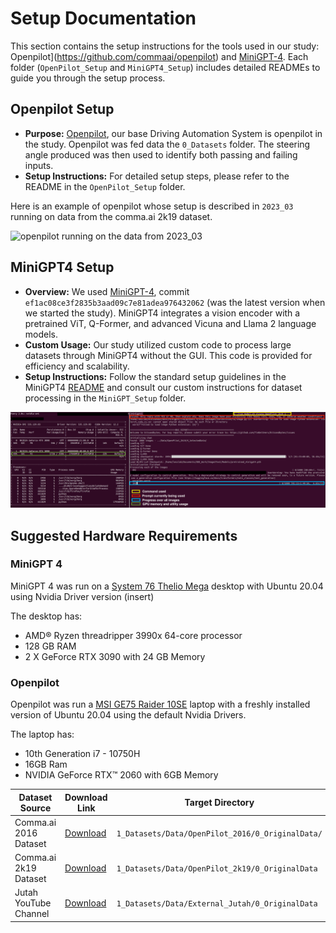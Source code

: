 # Setup Documentation

This section contains the setup instructions for the tools used in our study: Openpilot](https://github.com/commaai/openpilot) and [MiniGPT-4](https://github.com/Vision-CAIR/MiniGPT-4). Each folder (`OpenPilot_Setup` and `MiniGPT4_Setup`) includes detailed READMEs to guide you through the setup process.

## Openpilot Setup
- **Purpose:** [Openpilot](https://github.com/commaai/openpilot), our base Driving Automation System is openpilot in the study. Openpilot was fed data the `0_Datasets` folder. The steering angle produced was then used to identify both passing and failing inputs.
- **Setup Instructions:** For detailed setup steps, please refer to the README in the `OpenPilot_Setup` folder.

Here is an example of openpilot whose setup is described in `2023_03` running on data from the comma.ai 2k19 dataset.

![openpilot running on the data from 2023_03](../Misc/2023_03.gif)

## MiniGPT4 Setup
- **Overview:** We used [MiniGPT-4](https://github.com/Vision-CAIR/MiniGPT-4), commit `ef1ac08ce3f2835b3aad09c7e81adea976432062` (was the latest version when we started the study). MiniGPT4 integrates a vision encoder with a pretrained ViT, Q-Former, and advanced Vicuna and Llama 2 language models.
- **Custom Usage:** Our study utilized custom code to process large datasets through MiniGPT4 without the GUI. This code is provided for efficiency and scalability.
- **Setup Instructions:** Follow the standard setup guidelines in the MiniGPT4 [README](https://github.com/Vision-CAIR/MiniGPT-4/blob/main/README.md) and consult our custom instructions for dataset processing in the `MiniGPT_Setup` folder.

![minigpt-4 example usage](../Misc/minigpt_example.png)

## Suggested Hardware Requirements

### MiniGPT 4

MiniGPT 4 was run on a [System 76 Thelio Mega](https://system76.com/desktops/thelio-mega) desktop with Ubuntu 20.04 using Nvidia Driver version (insert)

The desktop has:
* AMD® Ryzen threadripper 3990x 64-core processor 
* 128 GB RAM
* 2 X GeForce RTX 3090 with 24 GB Memory

### Openpilot

Openpilot was run a [MSI GE75 Raider 10SE](https://www.msi.com/Laptop/GE75-Raider-10SE/Specification) laptop with a freshly installed version of Ubuntu 20.04 using the default Nvidia Drivers.

The laptop has:
* 10th Generation i7 - 10750H 
* 16GB Ram
* NVIDIA GeForce RTX™ 2060 with 6GB Memory




| Dataset Source         | Download Link | Target Directory                                   |
|------------------------|---------------|----------------------------------------------------|
| Comma.ai 2016 Dataset  | [Download](URL_to_comma.ai_2016_dataset) | `1_Datasets/Data/OpenPilot_2016/0_OriginalData/`   |
| Comma.ai 2k19 Dataset  | [Download](URL_to_comma.ai_2k19_dataset) | `1_Datasets/Data/OpenPilot_2k19/0_OriginalData`    |
| Jutah YouTube Channel  | [Download](URL_to_Jutah_Youtube_Channel_data) | `1_Datasets/Data/External_Jutah/0_OriginalData`    |
